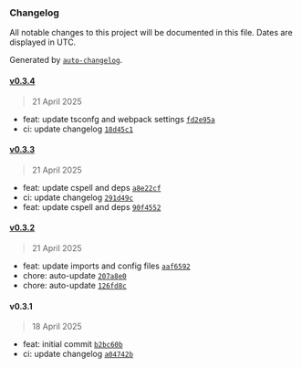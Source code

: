 ### Changelog

All notable changes to this project will be documented in this file. Dates are displayed in UTC.

Generated by [`auto-changelog`](https://github.com/CookPete/auto-changelog).

#### [v0.3.4](https://github.com/datr-tech/parcel-model-schemas-common-fields/compare/v0.3.3...v0.3.4)

> 21 April 2025

- feat: update tsconfg and webpack settings [`fd2e95a`](https://github.com/datr-tech/parcel-model-schemas-common-fields/commit/fd2e95a9d27201a8f086242e20996741c7ea0669)
- ci: update changelog [`18d45c1`](https://github.com/datr-tech/parcel-model-schemas-common-fields/commit/18d45c1589af99f34598e2de799a9860ed3f3028)

#### [v0.3.3](https://github.com/datr-tech/parcel-model-schemas-common-fields/compare/v0.3.2...v0.3.3)

> 21 April 2025

- feat: update cspell and deps [`a8e22cf`](https://github.com/datr-tech/parcel-model-schemas-common-fields/commit/a8e22cf8bf7f5e193b34b13efb19d0cc30e72fab)
- ci: update changelog [`291d49c`](https://github.com/datr-tech/parcel-model-schemas-common-fields/commit/291d49c9cda0a9d37fec77ea1997ff28995c2d7d)
- feat: update cspell and deps [`90f4552`](https://github.com/datr-tech/parcel-model-schemas-common-fields/commit/90f4552328afc211a0e42e5d08e1ffadbd3e9291)

#### [v0.3.2](https://github.com/datr-tech/parcel-model-schemas-common-fields/compare/v0.3.1...v0.3.2)

> 21 April 2025

- feat: update imports and config files [`aaf6592`](https://github.com/datr-tech/parcel-model-schemas-common-fields/commit/aaf65929e79167d12082d6a6632682f6e836658a)
- chore: auto-update [`207a8e0`](https://github.com/datr-tech/parcel-model-schemas-common-fields/commit/207a8e0586f7d4e0f6f091e0f70195007523e731)
- chore: auto-update [`126fd8c`](https://github.com/datr-tech/parcel-model-schemas-common-fields/commit/126fd8ce6f817ff01b3b05e882143f2a9eb6904a)

#### v0.3.1

> 18 April 2025

- feat: initial commit [`b2bc60b`](https://github.com/datr-tech/parcel-model-schemas-common-fields/commit/b2bc60b158c23fee468d543b80e826f455082bfc)
- ci: update changelog [`a04742b`](https://github.com/datr-tech/parcel-model-schemas-common-fields/commit/a04742b03717b2882377cb9207d500a67c709505)
